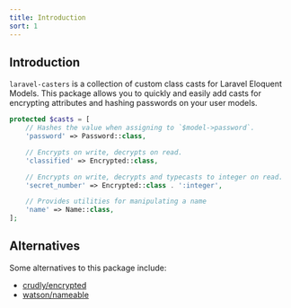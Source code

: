 ```yaml
---
title: Introduction
sort: 1
---
```


## Introduction

`laravel-casters` is a collection of custom class casts for Laravel Eloquent Models. This package allows you to quickly
and easily add casts for encrypting attributes and hashing passwords on your user models.

```php
protected $casts = [
    // Hashes the value when assigning to `$model->password`.
    'password' => Password::class,

    // Encrypts on write, decrypts on read.
    'classified' => Encrypted::class,

    // Encrypts on write, decrypts and typecasts to integer on read.
    'secret_number' => Encrypted::class . ':integer',

    // Provides utilities for manipulating a name
    'name' => Name::class,
];
```

## Alternatives

Some alternatives to this package include:

-   [crudly/encrypted](https://github.com/Crudly/Encrypted)
-   [watson/nameable](https://github.com/dwightwatson/nameable)
